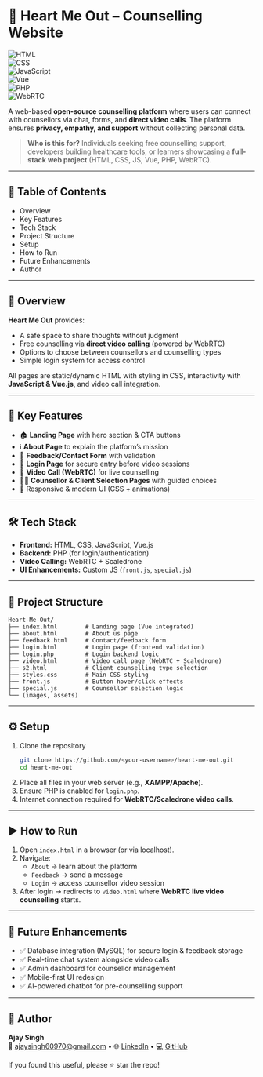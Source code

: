 # 💬 Heart Me Out – Counselling Website  

![HTML](https://img.shields.io/badge/Frontend-HTML-orange)  
![CSS](https://img.shields.io/badge/Style-CSS-blue)  
![JavaScript](https://img.shields.io/badge/Scripting-JavaScript-yellow)  
![Vue](https://img.shields.io/badge/Framework-Vue.js-green)  
![PHP](https://img.shields.io/badge/Backend-PHP-lightgrey)  
![WebRTC](https://img.shields.io/badge/VideoCall-WebRTC-red)  

A web-based **open-source counselling platform** where users can connect with counsellors via chat, forms, and **direct video calls**. The platform ensures **privacy, empathy, and support** without collecting personal data.  

> **Who is this for?** Individuals seeking free counselling support, developers building healthcare tools, or learners showcasing a **full-stack web project** (HTML, CSS, JS, Vue, PHP, WebRTC).  

---

## 🧭 Table of Contents
- Overview  
- Key Features  
- Tech Stack  
- Project Structure  
- Setup  
- How to Run  
- Future Enhancements  
- Author  

---

## 🔎 Overview
**Heart Me Out** provides:  
- A safe space to share thoughts without judgment  
- Free counselling via **direct video calling** (powered by WebRTC)  
- Options to choose between counsellors and counselling types  
- Simple login system for access control  

All pages are static/dynamic HTML with styling in CSS, interactivity with **JavaScript & Vue.js**, and video call integration.  

---

## 🧩 Key Features
- 🏠 **Landing Page** with hero section & CTA buttons  
- ℹ️ **About Page** to explain the platform’s mission  
- 📩 **Feedback/Contact Form** with validation  
- 🔐 **Login Page** for secure entry before video sessions  
- 🎥 **Video Call (WebRTC)** for live counselling  
- 🧑‍⚕️ **Counsellor & Client Selection Pages** with guided choices  
- 🎨 Responsive & modern UI (CSS + animations)  

---

## 🛠 Tech Stack
- **Frontend:** HTML, CSS, JavaScript, Vue.js  
- **Backend:** PHP (for login/authentication)  
- **Video Calling:** WebRTC + Scaledrone  
- **UI Enhancements:** Custom JS (`front.js`, `special.js`)  

---

## 📂 Project Structure
```
Heart-Me-Out/
├── index.html        # Landing page (Vue integrated)
├── about.html        # About us page
├── feedback.html     # Contact/feedback form
├── login.html        # Login page (frontend validation)
├── login.php         # Login backend logic
├── video.html        # Video call page (WebRTC + Scaledrone)
├── s2.html           # Client counselling type selection
├── styles.css        # Main CSS styling
├── front.js          # Button hover/click effects
├── special.js        # Counsellor selection logic
└── (images, assets)
```

---

## ⚙️ Setup
1. Clone the repository  
   ```bash
   git clone https://github.com/<your-username>/heart-me-out.git
   cd heart-me-out
   ```
2. Place all files in your web server (e.g., **XAMPP/Apache**).  
3. Ensure PHP is enabled for `login.php`.  
4. Internet connection required for **WebRTC/Scaledrone video calls**.  

---

## ▶️ How to Run
1. Open `index.html` in a browser (or via localhost).  
2. Navigate:  
   - `About` → learn about the platform  
   - `Feedback` → send a message  
   - `Login` → access counsellor video session  
3. After login → redirects to `video.html` where **WebRTC live video counselling** starts.  

---

## 🧭 Future Enhancements
- ✅ Database integration (MySQL) for secure login & feedback storage  
- ✅ Real-time chat system alongside video calls  
- ✅ Admin dashboard for counsellor management  
- ✅ Mobile-first UI redesign  
- ✅ AI-powered chatbot for pre-counselling support  

---

## 👤 Author
**Ajay Singh**  
📧 <ajaysingh60970@gmail.com> • 🌐 [LinkedIn](https://www.linkedin.com/in/ajay-singh-28957035b/) • 💻 [GitHub](https://github.com/ajaysingh6097)  

If you found this useful, please ⭐ star the repo!  
